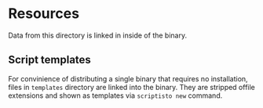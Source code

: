 # Resources

Data from this directory is linked in inside of the binary.

## Script templates

For convinience of distributing a single binary that requires no installation, files in `templates` directory are linked into the binary. They are stripped offile extensions and shown as templates via `scriptisto new` command.
